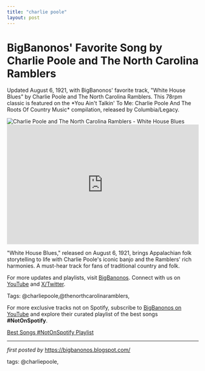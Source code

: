 ```yaml
---
title: "charlie poole"
layout: post
---
```

<!-- Post Title -->
<h1 >BigBanonos' Favorite Song by Charlie Poole and The North Carolina Ramblers</h1> <!-- Introductory Text -->
<p >Updated August 6, 1921, with BigBanonos' favorite track, "White House Blues" by Charlie Poole and The North Carolina Ramblers. This 78rpm classic is featured on the *You Ain't Talkin' To Me: Charlie Poole And The Roots Of Country Music* compilation, released by Columbia/Legacy.</p> <!-- Featured Image -->
<div > <img src="https://northcarolinahistory.org/wp-content/uploads/2024/04/North-Carolina-Ramblers.jpeg" alt="Charlie Poole and The North Carolina Ramblers - White House Blues" />
</div> <!-- YouTube Video Embed -->
<div > <iframe width="100%" height="315" src="https://www.youtube.com/embed/Ui6zZEerIX0" title="Charlie Poole & The North Carolina Ramblers - White House Blues" frameborder="0" allow="accelerometer; autoplay; clipboard-write; encrypted-media; gyroscope; picture-in-picture; web-share" referrerpolicy="strict-origin-when-cross-origin" allowfullscreen></iframe>
</div> <!-- Song Information -->
<div > <p>"White House Blues," released on August 6, 1921, brings Appalachian folk storytelling to life with Charlie Poole's iconic banjo and the Ramblers' rich harmonies. A must-hear track for fans of traditional country and folk.</p>
</div> <!-- Footer Links -->
<div > <p>For more updates and playlists, visit <a href="https://bigbanonos.blogspot.com/" target="_blank">BigBanonos</a>. Connect with us on <a href="https://www.youtube.com/@BigBanonos" target="_blank">YouTube</a> and <a href="https://x.com/bigbanonos" target="_blank">X/Twitter</a>.</p>
</div> <!-- Tags -->
<p >Tags: @charliepoole,@thenorthcarolinaramblers,</p>


<!--Subscribe and Playlist Links-->
<div>
    <p>For more exclusive tracks not on Spotify, subscribe to <a href="https://www.youtube.com/@BigBanonos" target="_blank">BigBanonos on YouTube</a> and explore their curated playlist of the best songs <strong>#NotOnSpotify</strong>.</p>
    <p><a href="https://www.youtube.com/playlist?list=PLtuNtuTatqI0kFahUCbtbfenC_ET5O_tr" target="_blank">Best Songs #NotOnSpotify Playlist<br /></a></p></div>

<hr />

<p><em>first posted by</em> <a href="https://bigbanonos.blogspot.com/" rel="noopener" target="_new">https://bigbanonos.blogspot.com/</a></p>

<p>tags: @charliepoole,</p>
